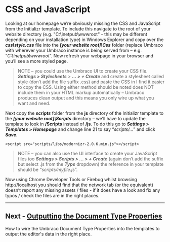 # CSS and JavaScript


Looking at our homepage we’re obviously missing the CSS and JavaScript from the Initializr template. To include this navigate to the root of your website directory (e.g. "C:\inetpub\wwwroot" - this may be different depending on your installation type) in Windows Explorer and copy over the **_css\style.css_** file into the **_[your website root]\Css_** folder (replace Umbraco with wherever your Umbraco instance is being served from – e.g. “_C:\inetpub\wwwroot_”. Now refresh your webpage in your browser and you’ll see a more styled page.

>NOTE – you could use the Umbraco UI to create your CSS file. **_Settings > Stylesheets_** > **_... > + Create_** and create a stylesheet called style (don’t add the file suffix .css) and paste the CSS in I find it easier to copy the CSS. Using either method should be noted does NOT include them in your HTML markup automatically – Umbraco produces clean output and this means you only wire up what you want and need. 


Next copy the **_scripts_** folder from the **js** directory of the Initializr template to the **_[your website root]\Scripts_** directory – we’ll have to update the template to look in **/Scripts** instead of **/js**. To do this go to **_Settings > Templates > Homepage_** and change line 21 to say “_scripts/..._” and click **_Save_**.  

```
<script src="scripts/libs/modernizr-2.0.6.min.js"></script>
```

>NOTE – you can also use the UI interface to create your JavaScript files too **_Settings > Scripts > ... > + Create_** (again don’t add the suffix but select .js from the **_Type_** dropdown) the reference in your template should be “_scripts/myfile.js_”. 


Now using Chrome Developer Tools or Firebug whilst browsing http://localhost you should find that the network tab (or the equivalent) doesn’t report any missing assets / files - if it does have a look and fix any typos / check the files are in the right places. 

---

## Next - [Outputting the Document Type Properties](Outputting-the-Document-Type-Properties.md)
How to wire the Umbraco Document Type Properties into the templates to output the editor's data in the right place.

